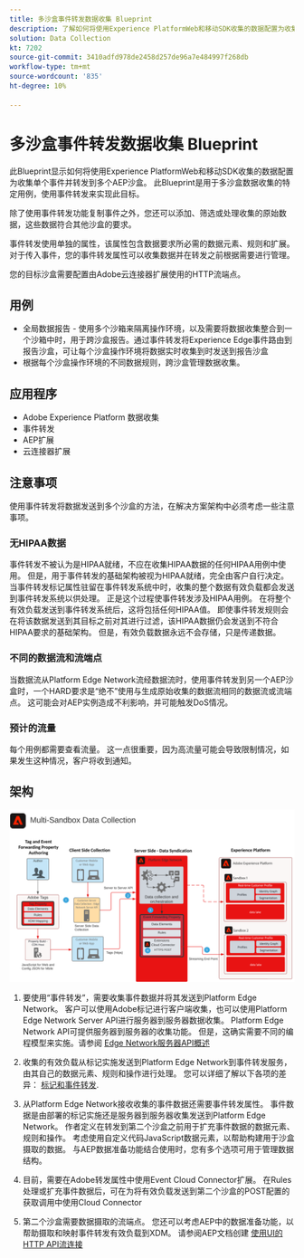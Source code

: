 ```yaml
---
title: 多沙盒事件转发数据收集 Blueprint
description: 了解如何将使用Experience PlatformWeb和移动SDK收集的数据配置为收集单个事件并转发到多个AEP沙盒。
solution: Data Collection
kt: 7202
source-git-commit: 3410adfd978de2458d257de96a7e484997f268db
workflow-type: tm+mt
source-wordcount: '835'
ht-degree: 10%

---
```



# 多沙盒事件转发数据收集 Blueprint

此Blueprint显示如何将使用Experience PlatformWeb和移动SDK收集的数据配置为收集单个事件并转发到多个AEP沙盒。 此Blueprint是用于多沙盒数据收集的特定用例，使用事件转发来实现此目标。

除了使用事件转发功能复制事件之外，您还可以添加、筛选或处理收集的原始数据，这些数据符合其他沙盒的要求。

事件转发使用单独的属性，该属性包含数据要求所必需的数据元素、规则和扩展。 对于传入事件，您的事件转发属性可以收集数据并在转发之前根据需要进行管理。

您的目标沙盒需要配置由Adobe云连接器扩展使用的HTTP流端点。

## 用例

* 全局数据报告 - 使用多个沙箱来隔离操作环境，以及需要将数据收集整合到一个沙箱中时，用于跨沙盒报告。通过事件转发将Experience Edge事件路由到报告沙盒，可让每个沙盒操作环境将数据实时收集到时发送到报告沙盒
* 根据每个沙盒操作环境的不同数据规则，跨沙盒管理数据收集。

## 应用程序

* Adobe Experience Platform 数据收集
* 事件转发
* AEP扩展
* 云连接器扩展

## 注意事项

使用事件转发将数据发送到多个沙盒的方法，在解决方案架构中必须考虑一些注意事项。

### 无HIPAA数据

事件转发不被认为是HIPAA就绪，不应在收集HIPAA数据的任何HIPAA用例中使用。 但是，用于事件转发的基础架构被视为HIPAA就绪，完全由客户自行决定。 当事件转发标记属性驻留在事件转发系统中时，收集的整个数据有效负载都会发送到事件转发系统以供处理。 正是这个过程使事件转发涉及HIPAA用例。 在将整个有效负载发送到事件转发系统后，这将包括任何HIPAA值。 即使事件转发规则会在将该数据发送到其目标之前对其进行过滤，该HIPAA数据仍会发送到不符合HIPAA要求的基础架构。 但是，有效负载数据永远不会存储，只是传递数据。

### 不同的数据流和流端点

当数据流从Platform Edge Network流经数据流时，使用事件转发到另一个AEP沙盒时，一个HARD要求是“绝不”使用与生成原始收集的数据流相同的数据流或流端点。 这可能会对AEP实例造成不利影响，并可能触发DoS情况。

### 预计的流量

每个用例都需要查看流量。 这一点很重要，因为高流量可能会导致限制情况，如果发生这种情况，客户将收到通知。

## 架构

![多沙盒事件转发](assets/multi-sandbox-data-collection.png)

1. 要使用“事件转发”，需要收集事件数据并将其发送到Platform Edge Network。 客户可以使用Adobe标记进行客户端收集，也可以使用Platform Edge Network Server API进行服务器到服务器数据收集。 Platform Edge Network API可提供服务器到服务器的收集功能。 但是，这确实需要不同的编程模型来实施。请参阅 [Edge Network服务器API概述](https://experienceleague.adobe.com/docs/experience-platform/edge-network-server-api/overview.html?lang=en)

1. 收集的有效负载从标记实施发送到Platform Edge Network到事件转发服务，由其自己的数据元素、规则和操作进行处理。 您可以详细了解以下各项的差异： [标记和事件转发](https://experienceleague.adobe.com/docs/experience-platform/tags/event-forwarding/overview.html?lang=en#differences-from-tags).

1. 从Platform Edge Network接收收集的事件数据还需要事件转发属性。 事件数据是由部署的标记实施还是服务器到服务器收集发送到Platform Edge Network。 作者定义在转发到第二个沙盒之前用于扩充事件数据的数据元素、规则和操作。 考虑使用自定义代码JavaScript数据元素，以帮助构建用于沙盒摄取的数据。 与AEP数据准备功能结合使用时，您有多个选项可用于管理数据结构。

1. 目前，需要在Adobe转发属性中使用Event Cloud Connector扩展。 在Rules处理或扩充事件数据后，可在为将有效负载发送到第二个沙盒的POST配置的获取调用中使用Cloud Connector

1. 第二个沙盒需要数据摄取的流端点。 您还可以考虑AEP中的数据准备功能，以帮助摄取和映射事件转发有效负载到XDM。 请参阅AEP文档创建 [使用UI的HTTP API流连接](https://experienceleague.adobe.com/docs/experience-platform/sources/ui-tutorials/create/streaming/http.html?lang=zh-Hans)
